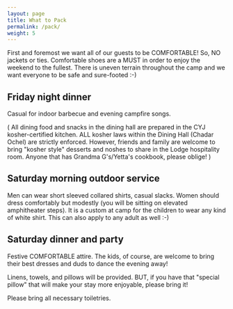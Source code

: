 ```yaml
---
layout: page
title: What to Pack
permalink: /pack/
weight: 5
---
```


First and foremost we want all of our guests to be COMFORTABLE!
So, NO jackets or ties. Comfortable shoes are a MUST in order to enjoy the weekend to the fullest.
There is uneven terrain throughout the camp and we want everyone to be safe and sure-footed :-)

## Friday night dinner

Casual for indoor barbecue and evening campfire songs.

<div class="small">(
  All dining food and snacks in the dining hall are prepared in the CYJ kosher-certified kitchen.
  ALL kosher laws within the Dining Hall (Chadar Ochel) are strictly enforced.
  However, friends and family are welcome to bring "kosher style" desserts and noshes to share
  in the Lodge hospitality room.  Anyone that has Grandma G's/Yetta's cookbook, please oblige!
)</div>

## Saturday morning outdoor service

Men can wear short sleeved collared shirts, casual slacks. Women should dress comfortably but modestly
(you will be sitting on elevated amphitheater steps).
It is a custom at camp for the children to wear any kind of white shirt.
This can also apply to any adult as well :-)


## Saturday dinner and party

Festive COMFORTABLE attire. The kids, of course, are welcome to bring their best dresses
and duds to dance the evening away!

Linens, towels, and pillows will be provided. BUT, if you have that "special pillow" that will
make your stay more enjoyable, please bring it!

Please bring all necessary toiletries.
